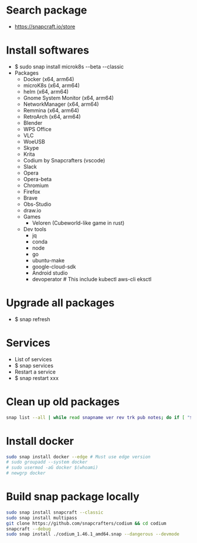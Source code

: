 Search package
======
* https://snapcraft.io/store

Install softwares
=====
* $ sudo snap install microk8s --beta --classic
* Packages
    * Docker (x64, arm64)
    * microK8s (x64, arm64)
    * helm (x64, arm64)
    * Gnome System Monitor (x64, arm64)
    * NetworkManager (x64, arm64)
    * Remmina (x64, arm64)
    * RetroArch (x64, arm64)
    * Blender
    * WPS Office
    * VLC
    * WoeUSB
    * Skype
    * Krita
    * Codium by Snapcrafters (vscode)
    * Slack
    * Opera
    * Opera-beta
    * Chromium
    * Firefox
    * Brave
    * Obs-Studio
    * draw.io
    * Games
        * Veloren (Cubeworld-like game in rust)
    * Dev tools
        * jq
        * conda
        * node
        * go
        * ubuntu-make
        * google-cloud-sdk
        * Android studio
        * devoperator # This include kubectl aws-cli eksctl


Upgrade all packages
=====
* $ snap refresh

Services
=====
* List of services
* $ snap services
* Restart a service
* $ snap restart xxx

Clean up old packages
=====
```sh
snap list --all | while read snapname ver rev trk pub notes; do if [ "$notes" = "*disabled*" ]; then sudo snap remove "$snapname" --revision="$rev"; fi; done
```

Install docker
=====
```sh
sudo snap install docker --edge # Must use edge version
# sudo groupadd --system docker
# sudo usermod -aG docker $(whoami)
# newgrp docker
```

Build snap package locally
=====
```sh
sudo snap install snapcraft --classic
sudo snap install multipass
git clone https://github.com/snapcrafters/codium && cd codium
snapcraft --debug
sudo snap install ./codium_1.46.1_amd64.snap --dangerous --devmode
```
